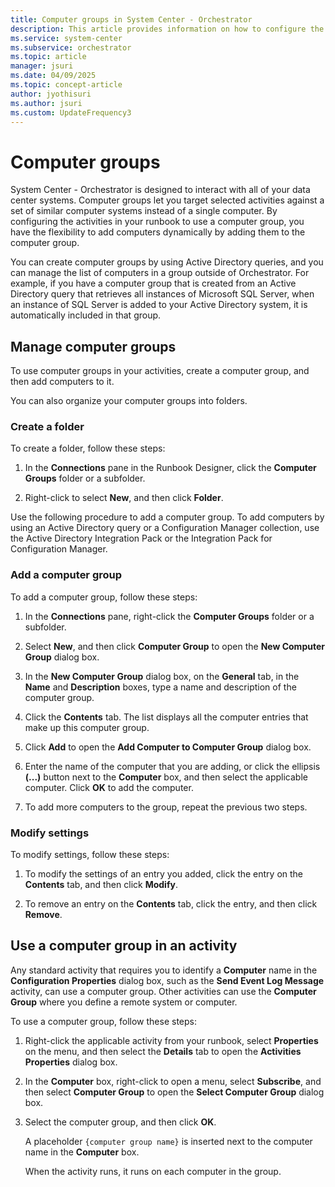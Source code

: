 ```yaml
---
title: Computer groups in System Center - Orchestrator
description: This article provides information on how to configure the activities in runbook to use a computer group.
ms.service: system-center
ms.subservice: orchestrator
ms.topic: article
manager: jsuri
ms.date: 04/09/2025
ms.topic: concept-article
author: jyothisuri
ms.author: jsuri
ms.custom: UpdateFrequency3
---
```

# Computer groups

System Center - Orchestrator is designed to interact with all of your data center systems. Computer groups let you target selected activities against a set of similar computer systems instead of a single computer. By configuring the activities in your runbook to use a computer group, you have the flexibility to add computers dynamically by adding them to the computer group.  

You can create computer groups by using Active Directory queries, and you can manage the list of computers in a group outside of Orchestrator. For example, if you have a computer group that is created from an Active Directory query that retrieves all instances of Microsoft SQL Server, when an instance of SQL Server is added to your Active Directory system, it is automatically included in that group.  

## Manage computer groups

To use computer groups in your activities, create a computer group, and then add computers to it.  

You can also organize your computer groups into folders. 

### Create a folder  

To create a folder, follow these steps:

1. In the **Connections** pane in the Runbook Designer, click the **Computer Groups** folder or a subfolder.  

2. Right-click to select **New**, and then click **Folder**.  

Use the following procedure to add a computer group. To add computers by using an Active Directory query or a Configuration Manager collection, use the Active Directory Integration Pack or the Integration Pack for Configuration Manager.  

### Add a computer group  

To add a computer group, follow these steps:

1. In the **Connections** pane, right-click the **Computer Groups** folder or a subfolder.  

2. Select **New**, and then click **Computer Group** to open the **New Computer Group** dialog box.  

3. In the **New Computer Group** dialog box, on the **General** tab, in the **Name** and **Description** boxes, type a name and description of the computer group.  

4. Click the **Contents** tab. The list displays all the computer entries that make up this computer group.  

5. Click **Add** to open the **Add Computer to Computer Group** dialog box.  

6. Enter the name of the computer that you are adding, or click the ellipsis **\(...\)** button next to the **Computer** box, and then select the applicable computer. Click **OK** to add the computer.  

7. To add more computers to the group, repeat the previous two steps.  


### Modify settings  

To modify settings, follow these steps:

1. To modify the settings of an entry you added, click the entry on the **Contents** tab, and then click **Modify**.  

2. To remove an entry on the **Contents** tab, click the entry, and then click **Remove**.  

## Use a computer group in an activity

Any standard activity that requires you to identify a **Computer** name in the **Configuration Properties** dialog box, such as the **Send Event Log Message** activity, can use a computer group. Other activities can use the **Computer Group** where you define a remote system or computer.  

To use a computer group, follow these steps:

1. Right-click the applicable activity from your runbook, select **Properties** on the menu, and then select the **Details** tab to open the **Activities Properties** dialog box.  

2. In the **Computer** box, right-click to open a menu, select **Subscribe**, and then select **Computer Group** to open the **Select Computer Group** dialog box.  

3. Select the computer group, and then click **OK**.  

    A placeholder `{computer group name}` is inserted next to the computer name in the **Computer** box.  

    When the activity runs, it runs on each computer in the group.  
